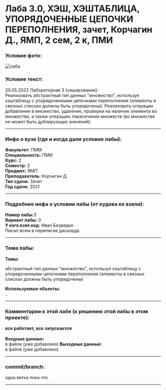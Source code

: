 # Лаба 3.0, ХЭШ, ХЭШТАБЛИЦА, УПОРЯДОЧЕННЫЕ ЦЕПОЧКИ ПЕРЕПОЛНЕНИЯ, зачет, Корчагин Д., ЯМП, 2 сем, 2 к, ПМИ

<h3>Условие фото:</h3>

![лаба](https://user-images.githubusercontent.com/72470327/174526859-dd52c0cb-f199-4999-9bb8-5514bff90d1b.png)


<h3>Условие текст:</h3>
<p>
20.05.2022 Лабораторная 3 (хэширование): <br/>
Реализовать абстрактный тип данных "множество", используя хэштаблицу с упорядоченными цепочками переполнения (элементы в связных списках должны быть упорядочены). Реализовать операции добавления в множество, удаление, проверки на наличие элемента во множестве, а также операцию пересечения множеств (во множестве не может быть дублирующих значений).
</p>

<hr />
<h3>Инфо о вузе (где и когда дали условие лабы):</h3>
<b>Факультет:</b> ПММ
<br/>
<b>Специальность:</b> ПМИ
<br/>
<b>Курс:</b> 2
<br/>
<b>Семестр:</b> 2
<br/>
<b>Предмет:</b> ЯМП
<br/>
<b>Преподаватель:</b> Корчагин Д.
<br/>
<b>Тип сдачи:</b> Зачет
<br/>
<b>Год сдачи:</b> 2021

<hr />
<h3>Подробнее инфа о условии лабы (от кудова ее взяли):</h3>
<b>Номер лабы:</b>3
<br/>
<b>Вариант лабы:</b> 0
<br/>
<b>У кого взял код:</b> Иван Безрядин 
<br/>
 Писал всем в переписке дискорда

<hr />

<h3>Тема лабы:</h3>
<b>Темы:</b> 
<p>
  абстрактный тип данных "множество", используя хэштаблицу с упорядоченными цепочками переполнения (элементы в связных списках должны быть упорядочены)
  
</p>
<b>Используемые объекты:</b> <br/>
..
<p>
  
</p>

<hr />

<h3>Комментарии к этой лабе (к решению этой лабы в этом проекте):</h3>
<p>
 <b>все работает, все запускается</b> <br/> <br/>
  <b>Входные данные:</b> <br/>
  в файле (уже добавлено)
   <b>Выходные данные:</b> <br/>
 в файле (уже добавлено)
</p>

<hr />

<h3>commit/branch:</h3>
  <p>
    одна ветка пока что
</p>

<hr />

